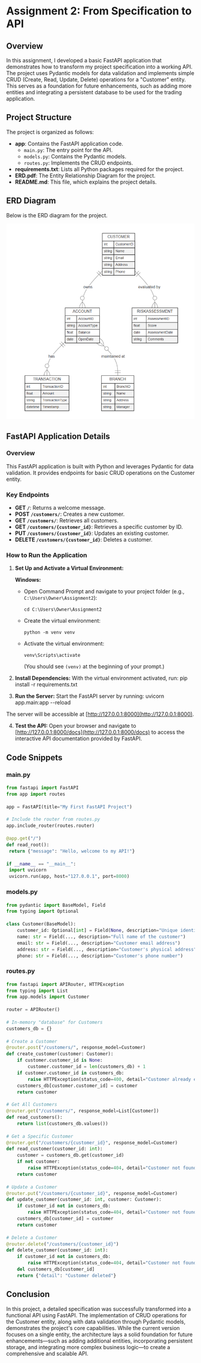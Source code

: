 # Assignment 2: From Specification to API
 
## Overview
In this assignment, I developed a basic FastAPI application that demonstrates how to transform my project specification into a working API. The project uses Pydantic models for data validation and implements simple CRUD (Create, Read, Update, Delete) operations for a "Customer" entity. This serves as a foundation for future enhancements, such as adding more entities and integrating a persistent database to be used for the trading application.

## Project Structure
The project is organized as follows:

- **app**: Contains the FastAPI application code.
  - `main.py`: The entry point for the API.
  - `models.py`: Contains the Pydantic models.
  - `routes.py`: Implements the CRUD endpoints.
- **requirements.txt**: Lists all Python packages required for the project.
- **ERD.pdf**: The Entity Relationship Diagram for the project.
- **README.md**: This file, which explains the project details.

## ERD Diagram
Below is the ERD diagram for the project. 

![ERD Diagram](images/ERD.png)

## FastAPI Application Details

### Overview
This FastAPI application is built with Python and leverages Pydantic for data validation. It provides endpoints for basic CRUD operations on the Customer entity.

### Key Endpoints
- **GET `/`**: Returns a welcome message.
- **POST `/customers/`**: Creates a new customer.
- **GET `/customers/`**: Retrieves all customers.
- **GET `/customers/{customer_id}`**: Retrieves a specific customer by ID.
- **PUT `/customers/{customer_id}`**: Updates an existing customer.
- **DELETE `/customers/{customer_id}`**: Deletes a customer.

### How to Run the Application

1. **Set Up and Activate a Virtual Environment:**

   **Windows:**
   - Open Command Prompt and navigate to your project folder (e.g., `C:\Users\Owner\Assignment2`):
     ```
     cd C:\Users\Owner\Assignment2
     ```
   - Create the virtual environment:
     ```
     python -m venv venv
     ```
   - Activate the virtual environment:
     ```
     venv\Scripts\activate
     ```
     (You should see `(venv)` at the beginning of your prompt.)

2. **Install Dependencies:**
   With the virtual environment activated, run:
	pip install -r requirements.txt

3. **Run the Server:**
Start the FastAPI server by running:
	uvicorn app.main:app --reload

The server will be accessible at [http://127.0.0.1:8000](http://127.0.0.1:8000).

4. **Test the API:**
Open your browser and navigate to [http://127.0.0.1:8000/docs](http://127.0.0.1:8000/docs) to access the interactive API documentation provided by FastAPI.

## Code Snippets

### main.py
```python
from fastapi import FastAPI
from app import routes

app = FastAPI(title="My First FastAPI Project")

# Include the router from routes.py
app.include_router(routes.router)

@app.get("/")
def read_root():
 return {"message": "Hello, welcome to my API!"}

if __name__ == "__main__":
 import uvicorn
 uvicorn.run(app, host="127.0.0.1", port=8000)
```

### models.py
```python
from pydantic import BaseModel, Field
from typing import Optional

class Customer(BaseModel):
    customer_id: Optional[int] = Field(None, description="Unique identifier for the customer")
    name: str = Field(..., description="Full name of the customer")
    email: str = Field(..., description="Customer email address")
    address: str = Field(..., description="Customer's physical address")
    phone: str = Field(..., description="Customer's phone number")
```

### routes.py
```python
from fastapi import APIRouter, HTTPException
from typing import List
from app.models import Customer

router = APIRouter()

# In-memory "database" for Customers
customers_db = {}

# Create a Customer
@router.post("/customers/", response_model=Customer)
def create_customer(customer: Customer):
    if customer.customer_id is None:
        customer.customer_id = len(customers_db) + 1
    if customer.customer_id in customers_db:
        raise HTTPException(status_code=400, detail="Customer already exists")
    customers_db[customer.customer_id] = customer
    return customer

# Get All Customers
@router.get("/customers/", response_model=List[Customer])
def read_customers():
    return list(customers_db.values())

# Get a Specific Customer
@router.get("/customers/{customer_id}", response_model=Customer)
def read_customer(customer_id: int):
    customer = customers_db.get(customer_id)
    if not customer:
        raise HTTPException(status_code=404, detail="Customer not found")
    return customer

# Update a Customer
@router.put("/customers/{customer_id}", response_model=Customer)
def update_customer(customer_id: int, customer: Customer):
    if customer_id not in customers_db:
        raise HTTPException(status_code=404, detail="Customer not found")
    customers_db[customer_id] = customer
    return customer

# Delete a Customer
@router.delete("/customers/{customer_id}")
def delete_customer(customer_id: int):
    if customer_id not in customers_db:
        raise HTTPException(status_code=404, detail="Customer not found")
    del customers_db[customer_id]
    return {"detail": "Customer deleted"}
```

## Conclusion
In this project, a detailed specification was successfully transformed into a functional API using FastAPI. The implementation of CRUD operations for the Customer entity, along with data validation through Pydantic models, demonstrates the project's core capabilities. While the current version focuses on a single entity, the architecture lays a solid foundation for future enhancements—such as adding additional entities, incorporating persistent storage, and integrating more complex business logic—to create a comprehensive and scalable API.

